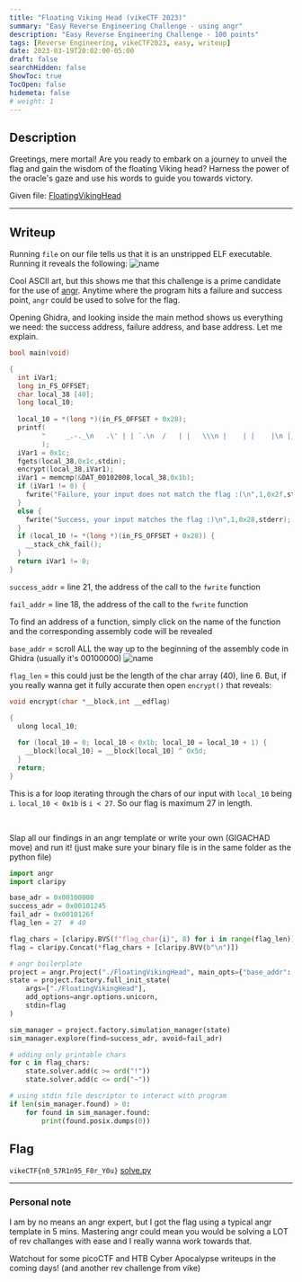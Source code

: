 ```yaml
---
title: "Floating Viking Head (vikeCTF 2023)"
summary: "Easy Reverse Engineering Challenge - using angr"
description: "Easy Reverse Engineering Challenge - 100 points"
tags: [Reverse Engineering, vikeCTF2023, easy, writeup]
date: 2023-03-19T20:02:00-05:00
draft: false
searchHidden: false
ShowToc: true
TocOpen: false
hidemeta: false
# weight: 1
---
```


## Description

Greetings, mere mortal! Are you ready to embark on a journey to unveil the flag and gain the wisdom of the floating Viking head? Harness the power of the oracle's gaze and use his words to guide you towards victory.

Given file: [FloatingVikingHead](/vikectf-floating-viking-head/FloatingVikingHead)

---

## Writeup
Running `file` on our file tells us that it is an unstripped ELF executable. Running it reveals the following:
![name](/vikectf-floating-viking-head/2023-03-19_18-52.png#center)

Cool ASCII art, but this shows me that this challenge is a prime candidate for the use of [angr](https://angr.io/). Anytime where the program hits a failure and success point, `angr` could be used to solve for the flag.

Opening Ghidra, and looking inside the main method shows us everything we need: the success address, failure address, and base address. Let me explain.

```c {linenos=true}
bool main(void)

{
  int iVar1;
  long in_FS_OFFSET;
  char local_38 [40];
  long local_10;
  
  local_10 = *(long *)(in_FS_OFFSET + 0x28);
  printf(
        "     _.-._\n   .\' | | `.\n  /   | |   \\\n |    | |    |\n |____|_|____|\n |____(_)____|\n  /|(o)| |(o)|\\\n//|   | |   |\\\\\n\'/|  (|_|)  |\\`\n //.///|\\\\\\.\\\\\n /////---\\\\\\\ \\\\n ////|||||\\\\\\\\\n \'//|||||||\\\\`\n   \'|||||||`\n\nI am the flag oracle.\nEnter a  flag and I will tell you if it is correct.\nFlag: "
        );
  iVar1 = 0x1c;
  fgets(local_38,0x1c,stdin);
  encrypt(local_38,iVar1);
  iVar1 = memcmp(&DAT_00102008,local_38,0x1b);
  if (iVar1 != 0) {
    fwrite("Failure, your input does not match the flag :(\n",1,0x2f,stderr);
  }
  else {
    fwrite("Success, your input matches the flag :)\n",1,0x28,stderr);
  }
  if (local_10 != *(long *)(in_FS_OFFSET + 0x28)) {
    __stack_chk_fail();
  }
  return iVar1 != 0;
}
```

`success_addr` = line 21, the address of the call to the `fwrite` function

`fail_addr` = line 18, the address of the call to the `fwrite` function

To find an address of a function, simply click on the name of the function and the corresponding assembly code will be revealed

`base_addr` = scroll ALL the way up to the beginning of the assembly code in Ghidra (usually it's 00100000)
![name](/vikectf-floating-viking-head/2023-03-19_19-47.png#center)

`flag_len` = this could just be the length of the char array (40), line 6. But, if you really wanna get it fully accurate then open `encrypt()` that reveals:
```c {linenos=true}
void encrypt(char *__block,int __edflag)

{
  ulong local_10;
  
  for (local_10 = 0; local_10 < 0x1b; local_10 = local_10 + 1) {
    __block[local_10] = __block[local_10] ^ 0x5d;
  }
  return;
}
```
This is a for loop iterating through the chars of our input with `local_10` being `i`. `local_10 < 0x1b` is `i < 27`. So our flag is maximum 27 in length.

&nbsp;

Slap all our findings in an angr template or write your own (GIGACHAD move) and run it! (just make sure your binary file is in the same folder as the python file)

```py
import angr
import claripy

base_adr = 0x00100000
success_adr = 0x00101245
fail_adr = 0x0010126f
flag_len = 27  # 40

flag_chars = [claripy.BVS(f"flag_char{i}", 8) for i in range(flag_len)]
flag = claripy.Concat(*flag_chars + [claripy.BVV(b"\n")])

# angr boilerplate
project = angr.Project("./FloatingVikingHead", main_opts={"base_addr": base_adr})
state = project.factory.full_init_state(
    args=["./FloatingVikingHead"],
    add_options=angr.options.unicorn,
    stdin=flag
)

sim_manager = project.factory.simulation_manager(state)
sim_manager.explore(find=success_adr, avoid=fail_adr)

# adding only printable chars
for c in flag_chars:
    state.solver.add(c >= ord("!"))
    state.solver.add(c <= ord("~"))

# using stdin file descriptor to interact with program
if len(sim_manager.found) > 0:
    for found in sim_manager.found:
        print(found.posix.dumps(0))

```



## Flag
`vikeCTF{n0_57R1n95_F0r_Y0u}` [solve.py](/vikectf-floating-viking-head/solve.py)

---

### Personal note

I am by no means an angr expert, but I got the flag using a typical angr template in 5 mins. Mastering angr could mean you would be solving a LOT of rev challanges with ease and I really wanna work towards that. 

Watchout for some picoCTF and HTB Cyber Apocalypse writeups in the coming days! (and another rev challenge from vike)
